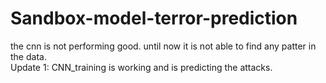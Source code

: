 # Sandbox-model-terror-prediction
the cnn is not performing good. until now it is not able to find any patter in the data.
<br>
Update 1: CNN_training is working and is predicting the attacks.
